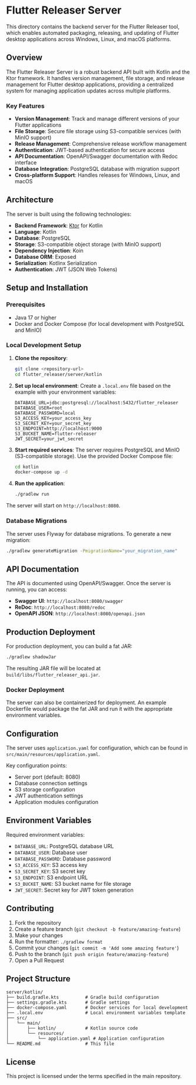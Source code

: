 # Flutter Releaser Server

This directory contains the backend server for the Flutter Releaser tool, which enables automated packaging, releasing, and updating of Flutter desktop applications across Windows, Linux, and macOS platforms.

## Overview

The Flutter Releaser Server is a robust backend API built with Kotlin and the Ktor framework. It handles version management, file storage, and release management for Flutter desktop applications, providing a centralized system for managing application updates across multiple platforms.

### Key Features

- **Version Management**: Track and manage different versions of your Flutter applications
- **File Storage**: Secure file storage using S3-compatible services (with MinIO support)
- **Release Management**: Comprehensive release workflow management
- **Authentication**: JWT-based authentication for secure access
- **API Documentation**: OpenAPI/Swagger documentation with Redoc interface
- **Database Integration**: PostgreSQL database with migration support
- **Cross-platform Support**: Handles releases for Windows, Linux, and macOS

## Architecture

The server is built using the following technologies:

- **Backend Framework**: [Ktor](https://ktor.io/) for Kotlin
- **Language**: Kotlin
- **Database**: PostgreSQL
- **Storage**: S3-compatible object storage (with MinIO support)
- **Dependency Injection**: Koin
- **Database ORM**: Exposed
- **Serialization**: Kotlinx Serialization
- **Authentication**: JWT (JSON Web Tokens)

## Setup and Installation

### Prerequisites

- Java 17 or higher
- Docker and Docker Compose (for local development with PostgreSQL and MinIO)

### Local Development Setup

1. **Clone the repository**:
   ```bash
   git clone <repository-url>
   cd flutter_releaser/server/kotlin
   ```

2. **Set up local environment**:
   Create a `.local.env` file based on the example with your environment variables:
   ```env
   DATABASE_URL=jdbc:postgresql://localhost:5432/flutter_releaser
   DATABASE_USER=root
   DATABASE_PASSWORD=local
   S3_ACCESS_KEY=your_access_key
   S3_SECRET_KEY=your_secret_key
   S3_ENDPOINT=http://localhost:9000
   S3_BUCKET_NAME=flutter-releaser
   JWT_SECRET=your_jwt_secret
   ```

3. **Start required services**:
   The server requires PostgreSQL and MinIO (S3-compatible storage). Use the provided Docker Compose file:
   ```bash
   cd kotlin
   docker-compose up -d
   ```

4. **Run the application**:
   ```bash
   ./gradlew run
   ```

The server will start on `http://localhost:8080`.

### Database Migrations

The server uses Flyway for database migrations. To generate a new migration:
```bash
./gradlew generateMigration -PmigrationName="your_migration_name"
```

## API Documentation

The API is documented using OpenAPI/Swagger. Once the server is running, you can access:

- **Swagger UI**: `http://localhost:8080/swagger`
- **ReDoc**: `http://localhost:8080/redoc`
- **OpenAPI JSON**: `http://localhost:8080/openapi.json`

## Production Deployment

For production deployment, you can build a fat JAR:

```bash
./gradlew shadowJar
```

The resulting JAR file will be located at `build/libs/flutter_releaser_api.jar`.

### Docker Deployment

The server can also be containerized for deployment. An example Dockerfile would package the fat JAR and run it with the appropriate environment variables.

## Configuration

The server uses `application.yaml` for configuration, which can be found in `src/main/resources/application.yaml`. 

Key configuration points:
- Server port (default: 8080)
- Database connection settings
- S3 storage configuration
- JWT authentication settings
- Application modules configuration

## Environment Variables

Required environment variables:

- `DATABASE_URL`: PostgreSQL database URL
- `DATABASE_USER`: Database user
- `DATABASE_PASSWORD`: Database password
- `S3_ACCESS_KEY`: S3 access key
- `S3_SECRET_KEY`: S3 secret key
- `S3_ENDPOINT`: S3 endpoint URL
- `S3_BUCKET_NAME`: S3 bucket name for file storage
- `JWT_SECRET`: Secret key for JWT token generation

## Contributing

1. Fork the repository
2. Create a feature branch (`git checkout -b feature/amazing-feature`)
3. Make your changes
4. Run the formatter: `./gradlew format`
5. Commit your changes (`git commit -m 'Add some amazing feature'`)
6. Push to the branch (`git push origin feature/amazing-feature`)
7. Open a Pull Request

## Project Structure

```
server/kotlin/
├── build.gradle.kts          # Gradle build configuration
├── settings.gradle.kts       # Gradle settings
├── docker-compose.yaml       # Docker services for local development
├── .local.env                # Local environment variables template
├── src/
│   └── main/
│       ├── kotlin/           # Kotlin source code
│       └── resources/
│           └── application.yaml # Application configuration
└── README.md                 # This file
```

## License

This project is licensed under the terms specified in the main repository.